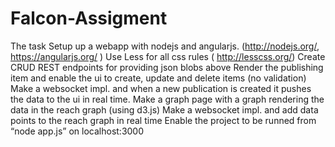 # Falcon-Assigment
The task Setup up a webapp with nodejs and angularjs.  (http://nodejs.org/, https://angularjs.org/ ) Use Less for all css rules ( http://lesscss.org/) Create  CRUD REST endpoints for providing json blobs above  Render the publishing item and enable the ui to create, update and delete items (no validation) Make a websocket impl. and when a new publication is created it pushes the data to the ui in real time.  Make a graph page with a graph rendering the data in the reach graph (using d3.js) Make a websocket impl. and add data points to the reach graph in real time Enable the project to be runned from “node app.js” on localhost:3000 
